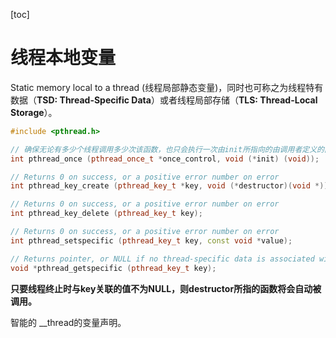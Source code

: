 [toc]

# 线程本地变量

Static memory local to a thread (线程局部静态变量)，同时也可称之为线程特有数据（**TSD: Thread-Specific Data**）或者线程局部存储（**TLS: Thread-Local Storage**）。

```c++
#include <pthread.h>

// 确保无论有多少个线程调用多少次该函数，也只会执行一次由init所指向的由调用者定义的函数。
int pthread_once (pthread_once_t *once_control, void (*init) (void));

// Returns 0 on success, or a positive error number on error
int pthread_key_create (pthread_key_t *key, void (*destructor)(void *));

// Returns 0 on success, or a positive error number on error
int pthread_key_delete (pthread_key_t key);

// Returns 0 on success, or a positive error number on error
int pthread_setspecific (pthread_key_t key, const void *value);

// Returns pointer, or NULL if no thread-specific data is associated with key
void *pthread_getspecific (pthread_key_t key);
```



**只要线程终止时与key关联的值不为NULL，则destructor所指的函数将会自动被调用。**



智能的 __thread的变量声明。